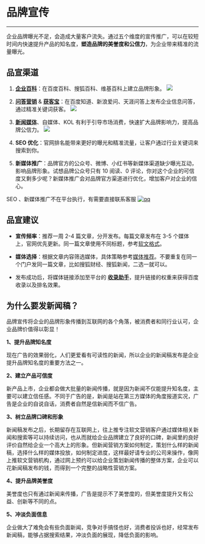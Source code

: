 # 品牌宣传

---
企业品牌曝光不足，会造成大量客户流失。通过五个维度的宣传推广，可以在较短时间内快速提升产品的知名度，**塑造品牌的美誉度和公信力**，为企业带来精准的流量曝光。

## 品宣渠道

1. [**企业百科**](http://www.brandipo.com/adm/model_media/createModelMedia?pageType=media)：在百度百科、搜狐百科、维基百科上建立品牌形象。
![](http://tc.seoipo.com/20210331183523.png)

2. [**问答营销**](http://www.brandipo.com/adm/model_media/createModelMediaWenDa?pageType=media) & [**获客宝**](http://www.brandipo.com/adm/wen_da_fa_bu?newSign=top&pageType=media)：在百度知道、新浪爱问、天涯问答上发布企业信息问答，通过精准关键词获客。
![](http://tc.seoipo.com/20210331185405.png)

3. [**新闻媒体**](http://www.brandipo.com/adm/adm_start_announce?pageType=media)、自媒体、KOL 有利于引导市场消费，快速扩大品牌影响力，提高品牌公信力。
![](http://tc.seoipo.com/20210331185739.png)

4. **SEO 优化**：官网排名能带来更好的曝光和精准流量，让客户通过行业关键词来搜索到你。

5. **新媒体推广**：品牌官方的公众号、微博、小红书等新媒体渠道缺少曝光互动，影响品牌形象。试想品牌公众号只有 10 阅读、0 评论，你对这个企业的可信度又剩多少呢？新媒体推广会对品牌官方渠道进行优化，增加客户对企业的信心。

SEO 、新媒体推广不在平台执行，有需要直接联系客服 [![qq](http://tc.seoipo.com/qq.png)](http://wpa.qq.com/msgrd?v=3&uin=244538479&site=qq&menu=yes)

## 品宣建议

* **宣传频率**：推荐一周 2-4 篇文章，分开发布。每篇文章发布在 3-5 个媒体上，官网优先更新。同一篇文章使用不同标题，参考[软文格式](/posting/news-format)。

* **媒体选择**：根据文章内容筛选媒体，具体策略参考[媒体推荐](/FAQ/how-to-choose-news-media)。不要重复在同一个门户发同一篇文章，比如搜狐财经、搜狐新闻，二选一就可以。

* 发布成功后，将媒体链接添加至平台的 [**收录助手**](http://www.brandipo.com/adm/zhiZhuChiAdd)，提升链接的权重来获得百度收录以及排名效果。

## 为什么要发新闻稿？

品牌宣传将企业的品牌形象传播到互联网的各个角落，被消费者和同行业认可，企业品牌价值得以彰显！

**1、提升品牌知名度**

现在广告的效果弱化，人们更爱看有可读性的新闻，所以企业的新闻稿发布是企业提升品牌知名度的重要方法之一。

**2、建立产品可信度**

新产品上市，企业都会做大批量的新闻传播，就是因为新闻不仅能提升知名度，主要可以建立信任感。不同于广告的是，新闻是站在第三方媒体的角度报道实况，广告是企业的自说自话，消费者自然是信新闻而不信广告。

**3、树立品牌口碑和形象**

新闻稿发布之后，长期留存在互联网上，往上推专注软文营销客户通过媒体相关新闻和搜索等可以持续访问，也从而就给企业品牌建立了良好的口碑，新闻里的良好 评价自然给企业一个高大上的形象。但新闻营销方案如何制定，策划什么样的新闻稿，选择什么样的媒体投放，如何制定进度，这样最好请专业的公司来操作，像网 上推软文营销机构，通过网上预约可以给企业策划新闻传播的整体方案，企业可以花新闻稿发布的钱，而得到一个完整的战略性营销方案。

**4、提升品牌美誉度**

美誉度也只有通过新闻来传播，广告是提示不了美誉度的，但美誉度提升又有公益、创新等不同的点。

**5、冲淡负面信息**

企业做大了难免会有些负面新闻，竞争对手搞怪也好，消费者投诉也好，经常发布新闻稿，能够占据搜索结果，冲淡负面的展现，降低负面的影响。
